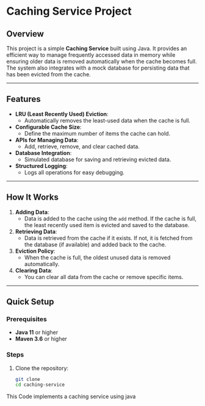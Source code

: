 # Caching Service Project

## Overview
This project is a simple **Caching Service** built using Java. It provides an efficient way to manage frequently accessed data in memory while ensuring older data is removed automatically when the cache becomes full. The system also integrates with a mock database for persisting data that has been evicted from the cache.

---

## Features
- **LRU (Least Recently Used) Eviction**:
  - Automatically removes the least-used data when the cache is full.
- **Configurable Cache Size**:
  - Define the maximum number of items the cache can hold.
- **APIs for Managing Data**:
  - Add, retrieve, remove, and clear cached data.
- **Database Integration**:
  - Simulated database for saving and retrieving evicted data.
- **Structured Logging**:
  - Logs all operations for easy debugging.

---

## How It Works
1. **Adding Data**:
   - Data is added to the cache using the `add` method. If the cache is full, the least recently used item is evicted and saved to the database.
2. **Retrieving Data**:
   - Data is retrieved from the cache if it exists. If not, it is fetched from the database (if available) and added back to the cache.
3. **Eviction Policy**:
   - When the cache is full, the oldest unused data is removed automatically.
4. **Clearing Data**:
   - You can clear all data from the cache or remove specific items.
---

## Quick Setup

### Prerequisites
- **Java 11** or higher
- **Maven 3.6** or higher

### Steps
1. Clone the repository:
   ```bash
   git clone 
   cd caching-service
This Code implements a caching service using java
